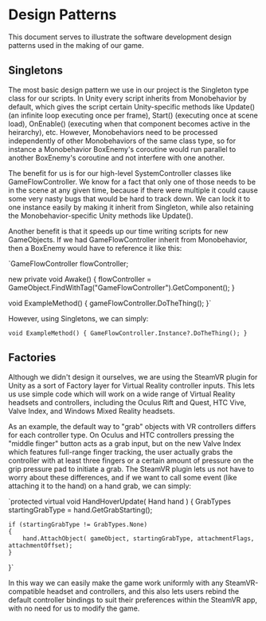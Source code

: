 # Design Patterns

This document serves to illustrate the software development design patterns used in the making of our game.

## Singletons

The most basic design pattern we use in our project is the Singleton type class for our scripts. In Unity every script inherits from Monobehavior by default, which gives the script certain Unity-specific methods like Update() (an infinite loop executing once per frame), Start() (executing once at scene load), OnEnable() (executing when that component becomes active in the heirarchy), etc. However, Monobehaviors need to be processed independently of other Monobehaviors of the same class type, so for instance a Monobehavior BoxEnemy's coroutine would run parallel to another BoxEnemy's coroutine and not interfere with one another. 

The benefit for us is for our high-level SystemController classes like GameFlowController. We know for a fact that only one of those needs to be in the scene at any given time, because if there were multiple it could cause some very nasty bugs that would be hard to track down. We can lock it to one instance easily by making it inherit from Singleton, while also retaining the Monobehavior-specific Unity methods like Update().

Another benefit is that it speeds up our time writing scripts for new GameObjects. If we had GameFlowController inherit from Monobehavior, then a BoxEnemy would have to reference it like this:

`GameFlowController flowController;

new private void Awake()
{
	flowController = GameObject.FindWithTag("GameFlowController").GetComponent<GameFlowController>();
}

void ExampleMethod()
{
	gameFlowController.DoTheThing();
}`

However, using Singletons, we can simply:

`void ExampleMethod()
{
	GameFlowController.Instance?.DoTheThing();
}`

## Factories

Although we didn't design it ourselves, we are using the SteamVR plugin for Unity as a sort of Factory layer for Virtual Reality controller inputs. This lets us use simple code which will work on a wide range of Virtual Reality headsets and controllers, including the Oculus Rift and Quest, HTC Vive, Valve Index, and Windows Mixed Reality headsets. 

As an example, the default way to "grab" objects with VR controllers differs for each controller type. On Oculus and HTC controllers pressing the "middle finger" button acts as a grab input, but on the new Valve Index which features full-range finger tracking, the user actually grabs the controller with at least three fingers or a certain amount of pressure on the grip pressure pad to initiate a grab. The SteamVR plugin lets us not have to worry about these differences, and if we want to call some event (like attaching it to the hand) on a hand grab, we can simply:

`protected virtual void HandHoverUpdate( Hand hand )
{
	GrabTypes startingGrabType = hand.GetGrabStarting();

	if (startingGrabType != GrabTypes.None)
	{
		hand.AttachObject( gameObject, startingGrabType, attachmentFlags, attachmentOffset);
	}
}`

In this way we can easily make the game work uniformly with any SteamVR-compatible headset and controllers, and this also lets users rebind the default controller bindings to suit their preferences within the SteamVR app, with no need for us to modify the game.